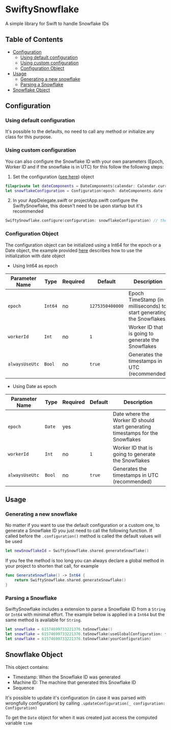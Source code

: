# SwiftySnowflake
A simple library for Swift to handle Snowflake IDs

## Table of Contents

- [Configuration](#configuration)
  - [Using default configuration](#using-default-configuration)
  - [Using custom configuration](#using-custom-configuration)
  - [Configuration Object](#configuration-object)
- [Usage](#usage)
  - [Generating a new snowflake](#generating-a-new-snowflake)
  - [Parsing a Snowflake](#parsing-a-snowflake)
- [Snowflake Object](#snowflake-object)

## Configuration

### Using default configuration
It's possible to the defaults, no need to call any method or initialize any class for this purpose.

### Using custom configuration
You can also configure the Snowflake ID with your own parameters (Epoch, Worker ID and if the snowflake is in UTC) for this follow the following steps:

1. Set the configuration ([see here](#configuration-object)) object 
```swift
fileprivate let dateComponents = DateComponents(calendar: Calendar.current, year: 2024, month: 7, day: 19, hour: 0, minute: 0, second: 0)
let snowflakeConfiguration = Configuration(epoch: dateComponents.date ?? Date(), workedId: 0, alwaysUseUtc: true)
```

2. In your AppDelegate.swift or projectApp.swift configure the SwiftySnowflake, this doesn't need to be upon startup but it's recommended
```swift
SwiftySnowflake.configure(configuration: snowflakeConfiguration) // the configuration in the step 1.
```

### Configuration Object

The configuration object can be initialized using a Int64 for the epoch or a Date object, the example provided [here](#using-custom-configuration) describes how to use the initialization with date object

* Using Int64 as epoch

| Parameter Name | Type    | Required | Default         | Description                                                          |
|----------------|---------|----------|-----------------|----------------------------------------------------------------------|
| `epoch`        | `Int64` | no       | `1275350400000` | Epoch TimeStamp (in milliseconds) to start generating the Snowflakes |
| `workerId`     | `Int`   | no       | `1`             | Worker ID that is going to generate the Snowflakes                   |
| `alwaysUseUtc` | `Bool`  | no       | `true`          | Generates the timestamps in UTC (recommended)                        |

* Using Date as epoch

| Parameter Name | Type    | Required | Default         | Description                                                                    |
|----------------|---------|----------|-----------------|--------------------------------------------------------------------------------|
| `epoch`        | `Date`  | yes      |                 | Date where the Worker ID should start generating timestamps for the Snowflakes |
| `workerId`     | `Int`   | no       | `1`             | Worker ID that is going to generate the Snowflakes                             |
| `alwaysUseUtc` | `Bool`  | no       | `true`          | Generates the timestamps in UTC (recommended)                                  |

## Usage

### Generating a new snowflake

No matter if you want to use the default configuration or a custom one, to generate a Snowflake ID you just need to call the following function. If called before the `.configuration()` method is called the default values will be used

```swift
let newSnowflakeId = SwiftySnowflake.shared.generateSnowflake()
```

If you fee the method is too long you can always declare a global method in your project to shorten that call, for example
```swift
func GenerateSnowflake() -> Int64 {
    return SwiftySnowflake.shared.generateSnowflake()
}
```

### Parsing a Snowflake

SwiftySnowflake includes a extension to parse a Snowflake ID from a `String` or `Int64` with minimal effort. The example below is applied in a `Int64` but the same method is available for `String`.

```swift
let snowflake = 61574699733221376.toSnowflake()                              // using the configuration in SwiftySnowflake.shared
let snowflake = 61574699733221376.toSnowflake(useGlobalConfiguration: false) // using the default Configuration
let snowflake = 61574699733221376.toSnowflake(yourConfiguration)             // if you want to use a custom configuration for this snowflake 
```

## Snowflake Object

This object contains:
* Timestamp: When the Snowflake ID was generated
* Machine ID: The machine that generated this Snowflake ID
* Sequence

It's possible to update it's configuration (in case it was parsed with wrongfully configuration) by calling `.updateConfiguration(_ configuration: Configuration)`

To get the `Date` object for when it was created just access the computed variable `time`
